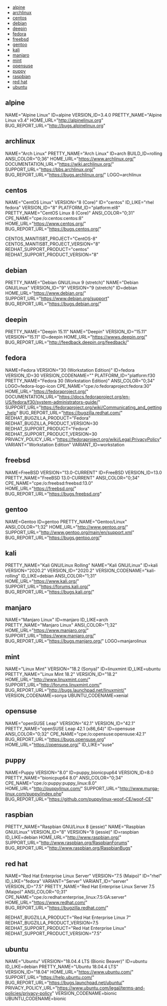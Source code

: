 - [alpine](#alpine)
- [archlinux](#archlinux)
- [centos](#centos)
- [debian](#debian)
- [deepin](#deepin)
- [fedora](#fedora)
- [freebsd](#freebsd)
- [gentoo](#gentoo)
- [kali](#kali)
- [manjaro](#manjaro)
- [mint](#mint)
- [opensuse](#opensuse)
- [puppy](#puppy)
- [raspbian](#raspbian)
- [red hat](#red-hat)
- [ubuntu](#ubuntu)

## alpine
NAME="Alpine Linux"
ID=alpine
VERSION_ID=3.4.0
PRETTY_NAME="Alpine Linux v3.4"
HOME_URL="http://alpinelinux.org"
BUG_REPORT_URL="http://bugs.alpinelinux.org"

## archlinux
NAME="Arch Linux"
PRETTY_NAME="Arch Linux"
ID=arch
BUILD_ID=rolling
ANSI_COLOR="0;36"
HOME_URL="https://www.archlinux.org/"
DOCUMENTATION_URL="https://wiki.archlinux.org/"
SUPPORT_URL="https://bbs.archlinux.org/"
BUG_REPORT_URL="https://bugs.archlinux.org/"
LOGO=archlinux

## centos
NAME="CentOS Linux"
VERSION="8 (Core)"
ID="centos"
ID_LIKE="rhel fedora"
VERSION_ID="8"
PLATFORM_ID="platform:el8"
PRETTY_NAME="CentOS Linux 8 (Core)"
ANSI_COLOR="0;31"
CPE_NAME="cpe:/o:centos:centos:8"
HOME_URL="https://www.centos.org/"
BUG_REPORT_URL="https://bugs.centos.org/"
    
CENTOS_MANTISBT_PROJECT="CentOS-8"
CENTOS_MANTISBT_PROJECT_VERSION="8"
REDHAT_SUPPORT_PRODUCT="centos"
REDHAT_SUPPORT_PRODUCT_VERSION="8"

## debian
PRETTY_NAME="Debian GNU/Linux 9 (stretch)"
NAME="Debian GNU/Linux"
VERSION_ID="9"
VERSION="9 (stretch)"
ID=debian
HOME_URL="https://www.debian.org/"
SUPPORT_URL="https://www.debian.org/support"
BUG_REPORT_URL="https://bugs.debian.org/"

## deepin
PRETTY_NAME="Deepin 15.11"
NAME="Deepin"
VERSION_ID="15.11"
VERSION="15.11"
ID=deepin
HOME_URL="https://wwws.deepin.org/"
BUG_REPORT_URL="http://feedback.deepin.org/feedback/"

## fedora
NAME=Fedora
VERSION="30 (Workstation Edition)"
ID=fedora
VERSION_ID=30
VERSION_CODENAME=""
PLATFORM_ID="platform:f30
PRETTY_NAME="Fedora 30 (Workstation Edition)"
ANSI_COLOR="0;34"
LOGO=fedora-logo-icon
CPE_NAME="cpe:/o:fedoraproject:fedora:30"
HOME_URL="https://fedoraproject.org/"
DOCUMENTATION_URL="https://docs.fedoraproject.org/en-US/fedora/f30/system-administrators-guide/"
SUPPORT_URL="https://fedoraproject.org/wiki/Communicating_and_getting_help"
BUG_REPORT_URL="https://bugzilla.redhat.com/"
REDHAT_BUGZILLA_PRODUCT="Fedora"
REDHAT_BUGZILLA_PRODUCT_VERSION=30
REDHAT_SUPPORT_PRODUCT="Fedora"
REDHAT_SUPPORT_PRODUCT_VERSION=30
PRIVACY_POLICY_URL="https://fedoraproject.org/wiki/Legal:PrivacyPolicy"
VARIANT="Workstation Edition"
VARIANT_ID=workstation

## freebsd
NAME=FreeBSD
VERSION="13.0-CURRENT"
ID=FreeBSD
VERSION_ID=13.0
PRETTY_NAME="FreeBSD 13.0-CURRENT"
ANSI_COLOR="0;34"
CPE_NAME="cpe:/o:freebsd:freebsd:13.0"
HOME_URL="https://freebsd.org/"
BUG_REPORT_URL="https://bugs.freebsd.org"

## gentoo
NAME=Gentoo
ID=gentoo
PRETTY_NAME="Gentoo/Linux"
ANSI_COLOR="1;32"
HOME_URL="http://www.gentoo.org/"
SUPPORT_URL="http://www.gentoo.org/main/en/support.xml"
BUG_REPORT_URL="https://bugs.gentoo.org/"

## kali
PRETTY_NAME="Kali GNU/Linux Rolling"
NAME="Kali GNU/Linux"
ID=kali
VERSION="2020.2"
VERSION_ID="2020.2"
VERSION_CODENAME="kali-rolling"
ID_LIKE=debian
ANSI_COLOR="1;31"
HOME_URL="https://www.kali.org/"
SUPPORT_URL="https://forums.kali.org/"
BUG_REPORT_URL="https://bugs.kali.org/"

## manjaro
NAME="Manjaro Linux"
ID=manjaro
ID_LIKE=arch
PRETTY_NAME="Manjaro Linux"
ANSI_COLOR="1;32"
HOME_URL="https://www.manjaro.org/"
SUPPORT_URL="https://www.manjaro.org/"
BUG_REPORT_URL="https://bugs.manjaro.org/"
LOGO=manjarolinux

## mint
NAME="Linux Mint"
VERSION="18.2 (Sonya)"
ID=linuxmint
ID_LIKE=ubuntu
PRETTY_NAME="Linux Mint 18.2"
VERSION_ID="18.2"
HOME_URL="http://www.linuxmint.com/"
SUPPORT_URL="http://forums.linuxmint.com/"
BUG_REPORT_URL="http://bugs.launchpad.net/linuxmint/"
VERSION_CODENAME=sonya
UBUNTU_CODENAME=xenial

## opensuse
NAME="openSUSE Leap"
VERSION="42.1"
VERSION_ID="42.1"
PRETTY_NAME="openSUSE Leap 42.1 (x86_64)"
ID=opensuse
ANSI_COLOR="0;32"
CPE_NAME="cpe:/o:opensuse:opensuse:42.1"
BUG_REPORT_URL="https://bugs.opensuse.org"
HOME_URL="https://opensuse.org/"
ID_LIKE="suse"

## puppy
NAME=Puppy
VERSION="8.0"
ID=puppy_bionicpup64
VERSION_ID=8.0
PRETTY_NAME="bionicpup64 8.0"
ANSI_COLOR="0;34"
CPE_NAME="cpe:/o:puppy:puppy_linux:8.0"
HOME_URL="http://puppylinux.com/"
SUPPORT_URL="http://www.murga-linux.com/puppy/index.php"
BUG_REPORT_URL="https://github.com/puppylinux-woof-CE/woof-CE"

## raspbian
PRETTY_NAME="Raspbian GNU/Linux 8 (jessie)"
NAME="Raspbian GNU/Linux"
VERSION_ID="8"
VERSION="8 (jessie)"
ID=raspbian
ID_LIKE=debian
HOME_URL="http://www.raspbian.org/"
SUPPORT_URL="http://www.raspbian.org/RaspbianForums"
BUG_REPORT_URL="http://www.raspbian.org/RaspbianBugs"

## red hat
NAME="Red Hat Enterprise Linux Server"
VERSION="7.5 (Maipo)"
ID="rhel"
ID_LIKE="fedora"
VARIANT="Server"
VARIANT_ID="server"
VERSION_ID="7.5"
PRETTY_NAME="Red Hat Enterprise Linux Server 7.5 (Maipo)"
ANSI_COLOR="0;31"
CPE_NAME="cpe:/o:redhat:enterprise_linux:7.5:GA:server"
HOME_URL="https://www.redhat.com/"
BUG_REPORT_URL="https://bugzilla.redhat.com/"

REDHAT_BUGZILLA_PRODUCT="Red Hat Enterprise Linux 7"
REDHAT_BUGZILLA_PRODUCT_VERSION=7.5
REDHAT_SUPPORT_PRODUCT="Red Hat Enterprise Linux"
REDHAT_SUPPORT_PRODUCT_VERSION="7.5"

## ubuntu
NAME="Ubuntu"
VERSION="18.04.4 LTS (Bionic Beaver)"
ID=ubuntu
ID_LIKE=debian
PRETTY_NAME="Ubuntu 18.04.4 LTS"
VERSION_ID="18.04"
HOME_URL="https://www.ubuntu.com/"
SUPPORT_URL="https://help.ubuntu.com/"
BUG_REPORT_URL="https://bugs.launchpad.net/ubuntu/"
PRIVACY_POLICY_URL="https://www.ubuntu.com/legal/terms-and-policies/privacy-policy"
VERSION_CODENAME=bionic
UBUNTU_CODENAME=bionic